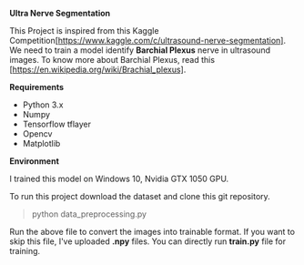 **Ultra Nerve Segmentation**

This Project is inspired from this Kaggle Competition[https://www.kaggle.com/c/ultrasound-nerve-segmentation]. We need to train a model
identify **Barchial Plexus** nerve in ultrasound images. To know more about Barchial Plexus, read this [https://en.wikipedia.org/wiki/Brachial_plexus].


**Requirements**
- Python 3.x
- Numpy
- Tensorflow tflayer
- Opencv
- Matplotlib

**Environment**

I trained this model on  Windows 10, Nvidia GTX 1050 GPU. 

To run this project download the dataset and clone this git repository.

> python data_preprocessing.py

Run the above file  to convert the images into trainable format. If you want to skip this file, I've uploaded **.npy** files. You can directly run **train.py** file for training. 
